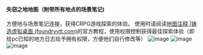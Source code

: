 #### 失窃之地地图（附带所有地点的场景笔记)
方便地与场景笔记连接，获得CRPG游戏探索的体验。
使用时请阅读[地图注释 |铸造虚拟桌面 (foundryvtt.com)](https://foundryvtt.com/article/map-notes/)的官方教程，使用权限控制获得最佳探索体验（即给pc已知的地方日志给予拥有权限，方便他们自行修改等）
![image](https://github.com/kagangtuya-star/pathfinder-kingmaker-mod/assets/73411104/575af362-74fb-40af-9bbb-5153accb0876)
![image](https://github.com/kagangtuya-star/pathfinder-kingmaker-mod/assets/73411104/6b256e0e-d7f7-41a2-bc44-e7437e35f1a8)
![image](https://github.com/kagangtuya-star/pathfinder-kingmaker-mod/assets/73411104/56fc865f-2377-4b1d-aca6-846adcddddc0)
